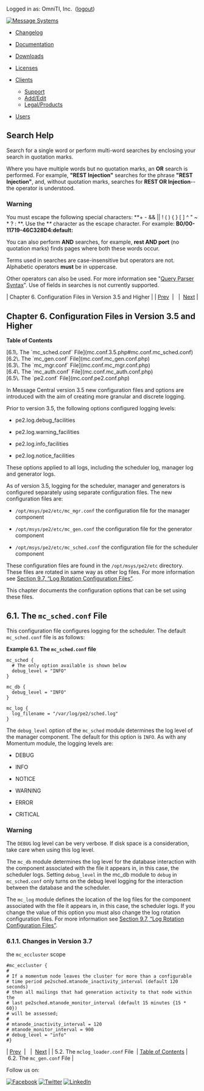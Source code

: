 Logged in as: OmniTI, Inc.  ([logout](https://support.messagesystems.com/logout.php))

[![Message Systems](https://support.messagesystems.com/images/ms-white205.png)](https://support.messagesystems.com/start.php) 

*   [Changelog](https://support.messagesystems.com/start.php?show=changelog)
*   [Documentation](https://support.messagesystems.com/docs/)
*   [Downloads](https://support.messagesystems.com/start.php)

*   [Licenses](https://support.messagesystems.com/license_summary.php)
*   <a href="">Clients</a>
    *   [Support](https://support.messagesystems.com/cs.php)
    *   [Add/Edit](https://support.messagesystems.com/edit_client.php)
    *   [Legal/Products](https://support.messagesystems.com/edit_products.php)
*   [Users](https://support.messagesystems.com/edit_customer.php)

## Search Help

Search for a single word or perform multi-word searches by enclosing your search in quotation marks.

Where you have multiple words but no quotation marks, an **OR** search is performed. For example, **"REST Injection"** searches for the phrase **"REST Injection"**, and, without quotation marks, searches for **REST OR Injection**--the operator is understood.

### Warning

You must escape the following special characters: **+ - && || ! ( ) { } [ ] ^ " ~ * ? : \**. Use the **\** character as the escape character. For example: **B0/00-11719-46C328D4\:default\:**

You can also perform **AND** searches, for example, **rest AND port** (no quotation marks) finds pages where both these words occur.

Terms used in searches are case-insensitive but operators are not. Alphabetic operators **must** be in uppercase.

Other operators can also be used. For more information see "[Query Parser Syntax](https://lucene.apache.org/core/old_versioned_docs/versions/3_0_0/queryparsersyntax.html)". Use of fields in searches is not currently supported.

| Chapter 6. Configuration Files in Version 3.5 and Higher |
| [Prev](mc-mcbatch.conf-file.php)  |   |  [Next](mc.conf.mc_gen.conf.php) |

## Chapter 6. Configuration Files in Version 3.5 and Higher

**Table of Contents**

<dl class="toc">

<dt>[6.1\. The `mc_sched.conf` File](mc.conf.3.5.php#mc.conf.mc_sched.conf)</dt>

<dt>[6.2\. The `mc_gen.conf` File](mc.conf.mc_gen.conf.php)</dt>

<dt>[6.3\. The `mc_mgr.conf` File](mc.conf.mc_mgr.conf.php)</dt>

<dt>[6.4\. The `mc_auth.conf` File](mc.conf.mc_auth.conf.php)</dt>

<dt>[6.5\. The `pe2.conf` File](mc.conf.pe2.conf.php)</dt>

</dl>

In Message Central version 3.5 new configuration files and options are introduced with the aim of creating more granular and discrete logging.

Prior to version 3.5, the following options configured logging levels:

*   pe2.log.debug_facilities

*   pe2.log.warning_facilities

*   pe2.log.info_facilities

*   pe2.log.notice_facilities

These options applied to all logs, including the scheduler log, manager log and generator logs.

As of version 3.5, logging for the scheduler, manager and generators is configured separately using separate configuration files. The new configuration files are:

*   `/opt/msys/pe2/etc/mc_mgr.conf` the configuration file for the manager component

*   `/opt/msys/pe2/etc/mc_gen.conf` the configuration file for the generator component

*   `/opt/msys/pe2/etc/mc_sched.conf` the configuration file for the scheduler component

These configuration files are found in the `/opt/msys/pe2/etc` directory. These files are rotated in same way as other log files. For more information see [Section 9.7, “Log Rotation Configuration Files”](mc-files-log-rotation.php "9.7. Log Rotation Configuration Files").

This chapter documents the configuration options that can be set using these files.

## 6.1. The `mc_sched.conf` File

This configuration file configures logging for the scheduler. The default `mc_sched.conf` file is as follows:

<a name="idp550448"></a>

**Example 6.1. The `mc_sched.conf` file**

```
mc_sched {
  # The only option available is shown below
  debug_level = "INFO"
}

mc_db {
  debug_level = "INFO"
}

mc_log {
  log_filename = "/var/log/pe2/sched.log"
}
```

The `debug_level` option of the `mc_sched` module determines the log level of the manager component. The default for this option is `INFO`. As with any Momentum module, the logging levels are:

*   DEBUG

*   INFO

*   NOTICE

*   WARNING

*   ERROR

*   CRITICAL

### Warning

The `DEBUG` log level can be very verbose. If disk space is a consideration, take care when using this log level.

The `mc_db` module determines the log level for the database interaction with the component associated with the file it appears in, in this case, the scheduler logs. Setting `debug_level` in the mc_db module to `debug` in `mc_sched.conf` only turns on the debug level logging for the interaction between the database and the scheduler.

The `mc_log` module defines the location of the log files for the component associated with the file it appears in, in this case, the scheduler logs. If you change the value of this option you must also change the log rotation configuration files. For more information see [Section 9.7, “Log Rotation Configuration Files”](mc-files-log-rotation.php "9.7. Log Rotation Configuration Files").

### 6.1.1. Changes in Version 3.7

the `mc_eccluster` scope

```
#mc_eccluster {
#
# If a momentum node leaves the cluster for more than a configurable
# time period pe2sched.mtanode_inactivity_interval (default 120 seconds)
# then all mailings that had generation activity to that node within the
# last pe2sched.mtanode_monitor_interval (default 15 minutes {15 * 60})
# will be assessed;
#
# mtanode_inactivity_interval = 120
# mtanode_monitor_interval = 900
# debug_level = "info"
#}
```

| [Prev](mc-mcbatch.conf-file.php)  |   |  [Next](mc.conf.mc_gen.conf.php) |
| 5.2. The `mclog_loader.conf` File  | [Table of Contents](index.php) |  6.2. The `mc_gen.conf` File |

Follow us on:

[![Facebook](https://support.messagesystems.com/images/icon-facebook.png)](http://www.facebook.com/messagesystems) [![Twitter](https://support.messagesystems.com/images/icon-twitter.png)](http://twitter.com/#!/MessageSystems) [![LinkedIn](https://support.messagesystems.com/images/icon-linkedin.png)](http://www.linkedin.com/company/message-systems)